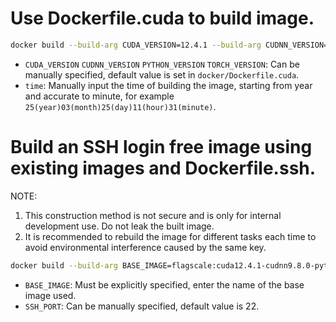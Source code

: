 # Use Dockerfile.cuda to build image.

```bash
docker build --build-arg CUDA_VERSION=12.4.1 --build-arg CUDNN_VERSION=9.8.0 --build-arg PYTHON_VERSION=3.12 --build-arg TORCH_VERSION=2.6.0 -f Dockerfile.cuda -t flagscale:cuda12.4.1-cudnn9.8.0-python3.12-torch2.6.0-time2503251131 .
```

* `CUDA_VERSION` `CUDNN_VERSION` `PYTHON_VERSION` `TORCH_VERSION`: Can be manually specified, default value is set in `docker/Dockerfile.cuda`.
* `time`: Manually input the time of building the image, starting from year and accurate to minute, for example `25(year)03(month)25(day)11(hour)31(minute)`.

# Build an SSH login free image using existing images and Dockerfile.ssh.
NOTE:
   1. This construction method is not secure and is only for internal development use. Do not leak the built image.
   2. It is recommended to rebuild the image for different tasks each time to avoid environmental interference caused by the same key.

```bash
docker build --build-arg BASE_IMAGE=flagscale:cuda12.4.1-cudnn9.8.0-python3.12-torch2.6.0-time2503251131 --build-arg SSH_PORT=22 -f Dockerfile.ssh -t flagscale:cuda12.4.1-cudnn9.8.0-python3.12-torch2.6.0-time2503251131-ssh .
```

* `BASE_IMAGE`: Must be explicitly specified, enter the name of the base image used.
* `SSH_PORT`: Can be manually specified, default value is 22.
